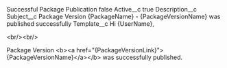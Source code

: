 <?xml version="1.0" encoding="UTF-8"?>
<CustomMetadata xmlns="http://soap.sforce.com/2006/04/metadata" xmlns:xsi="http://www.w3.org/2001/XMLSchema-instance" xmlns:xsd="http://www.w3.org/2001/XMLSchema">
    <label>Successful Package Publication</label>
    <protected>false</protected>
    <values>
        <field>Active__c</field>
        <value xsi:type="xsd:boolean">true</value>
    </values>
    <values>
        <field>Description__c</field>
        <value xsi:nil="true"/>
    </values>
    <values>
        <field>Subject__c</field>
        <value xsi:type="xsd:string">Package Version {PackageName} - {PackageVersionName} was published successfully</value>
    </values>
    <values>
        <field>Template__c</field>
        <value xsi:type="xsd:string">Hi {UserName},

&lt;br/&gt;&lt;br/&gt;

Package Version &lt;b&gt;&lt;a href=&quot;{PackageVersionLink}&quot;&gt;{PackageVersionName}&lt;/a&gt;&lt;/b&gt; was successfully published.</value>
    </values>
</CustomMetadata>
